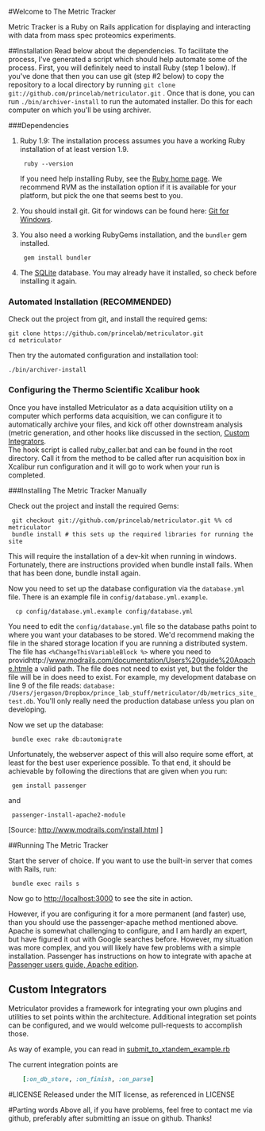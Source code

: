 #Welcome to The Metric Tracker

Metric Tracker is a Ruby on Rails application for displaying and interacting with data from
mass spec proteomics experiments.


##Installation
Read below about the dependencies.  To facilitate the process, I've generated a script which should help automate some of the process.  First, you will definitely need to install Ruby (step 1 below).  If you've done that then you can use git (step #2 below) to copy the repository to a local directory by running `git clone git://github.com/princelab/metriculator.git` . Once that is done, you can run `./bin/archiver-install` to run the automated installer.  Do this for each computer on which you'll be using archiver.

###Dependencies

1. Ruby 1.9:
   The installation process assumes you have a working Ruby installation of
   at least version 1.9.

        ruby --version

   If you need help installing Ruby, see the
   [Ruby home page](http://www.ruby-lang.org/en/downloads/).
   We recommend RVM as the installation option if it is available for your
   platform, but pick the one that seems best to you.

2. You should install git.  Git for windows can be found here: [Git for Windows](http://code.google.com/p/msysgit/).

3. You also need a working RubyGems installation, and the `bundler` gem
   installed.

        gem install bundler

4. The [SQLite](http://www.sqlite.org/) database. You may already have
   it installed, so check before installing it again.

### Automated Installation (RECOMMENDED)

Check out the project from git, and install the required gems:
  
    git clone https://github.com/princelab/metriculator.git 
    cd metriculator

Then try the automated configuration and installation tool: 

    ./bin/archiver-install 

### Configuring the Thermo Scientific Xcalibur hook

Once you have installed Metriculator as a data acquisition utility on a computer which performs data acquisition, we can configure it to automatically archive your files, and kick off other downstream analysis (metric generation, and other hooks like discussed in the section, [Custom Integrators](#custom-integrators).  
The hook script is called ruby_caller.bat and can be found in the root directory.  Call it from the method to be called after run acquisition box in Xcalibur run configuration and it will go to work when your run is completed.

###Installing The Metric Tracker Manually

Check out the project and install the required Gems:

     git checkout git://github.com/princelab/metriculator.git %% cd metriculator
     bundle install # this sets up the required libraries for running the site

This will require the installation of a dev-kit when running in windows.
Fortunately, there are instructions provided when bundle install fails.
When that has been done, bundle install again.

Now you need to set up the database configuration via the `database.yml`
file. There is an example file in `config/database.yml.example`.

      cp config/database.yml.example config/database.yml

You need to edit the `config/database.yml` file so the database paths point to where you want your databases to be stored.  We'd recommend making the file in the shared storage location if you are running a distributed system.  The file has `<%ChangeThisVariableBlock %>` where you need to providhttp://www.modrails.com/documentation/Users%20guide%20Apache.htmle a valid path. The file does not need to exist yet, but the folder the file will be in does need to exist. For example, my development database on line 9 of the file reads: 
`database: /Users/jergason/Dropbox/prince_lab_stuff/metriculator/db/metrics_site_test.db`.  You'll only really need the production database unless you plan on developing.  

Now we set up the database:

     bundle exec rake db:automigrate


Unfortunately, the webserver aspect of this will also require some effort,
at least for the best user experience possible.  To that end, it should
be achievable by following the directions that are given when you run:

     gem install passenger

and

     passenger-install-apache2-module

[Source: http://www.modrails.com/install.html ]

##Running The Metric Tracker

Start the server of choice. If you want to use the
built-in server that comes with Rails, run:

     bundle exec rails s

Now go to [http://localhost:3000](http://localhost:3000) to see the site
in action.

However, if you are configuring it for a more permanent (and faster) use, than you should use the passenger-apache method mentioned above.  Apache is somewhat challenging to configure, and I am hardly an expert, but have figured it out with Google searches before.  However, my situation was more complex, and you will likely have few problems with a simple installation.  Passenger has instructions on how to integrate with apache at [Passenger users guide, Apache edition](http://www.modrails.com/documentation/Users%20guide%20Apache.html).

## Custom Integrators
Metriculator provides a framework for integrating your own plugins and utilities to set points within the architecture.  Additional integration set points can be configured, and we would welcome pull-requests to accomplish those.

As way of example, you can read in [submit_to_xtandem_example.rb](lib/integrators/submit_to_xtandem_example.rb)

The current integration points are 
```ruby
    [:on_db_store, :on_finish, :on_parse]
```
#LICENSE
Released under the MIT license, as referenced in LICENSE



#Parting words
Above all, if you have problems, feel free to contact me via github, preferably after submitting an issue on github.  Thanks!
